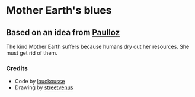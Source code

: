 # Mother Earth's blues

Based on an idea from [Paulloz](https://github.com/Paulloz)
---

The kind Mother Earth suffers because humans dry out her resources. She must get rid of them.

### Credits
* Code by [louckousse](https://twitter.com/louckousse)
* Drawing by [streetvenus](https://twitter.com/streetvenus)
